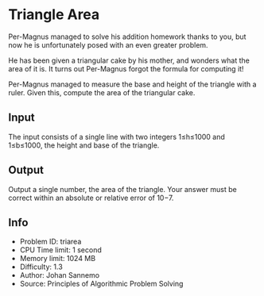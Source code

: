 # Triangle Area

Per-Magnus managed to solve his addition homework thanks to you, but now he is unfortunately posed with an even greater problem.

He has been given a triangular cake by his mother, and wonders what the area of it is. It turns out Per-Magnus forgot the formula for computing it!

Per-Magnus managed to measure the base and height of the triangle with a ruler. Given this, compute the area of the triangular cake.

## Input

The input consists of a single line with two integers 1≤h≤1000 and 1≤b≤1000, the height and base of the triangle.

## Output

Output a single number, the area of the triangle. Your answer must be correct within an absolute or relative error of 10−7.

## Info

- Problem ID: triarea
- CPU Time limit: 1 second
- Memory limit: 1024 MB
- Difficulty: 1.3
- Author: Johan Sannemo
- Source: Principles of Algorithmic Problem Solving
